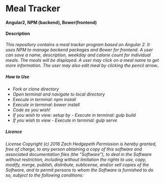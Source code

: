 # Meal Tracker

#### Angular2, NPM (backend), Bower(frontend)

#### Description
_This repository contains a meal tracker program based on Angular 2. It uses NPM to manage backend packages and Bower for frontend. A user can save a name, description, weekday and calorie count for individual meals. The meals will be displayed. A user may click on a meal name to get more information. The user may also edit meal by clicking the pencil arrow.._

##### How to Use
* _Fork or clone directory_
* _Open terminal and navigate to local directory_
* _Execute in terminal: npm install_
* _Execute in terminal: bower install_
* _Code as you wish!_
* _If you wish to view: setup by - Execute in terminal: gulp build_
* _If you wish to view - Execute in terminal: gulp serve_

##### Licence
_License Copyright (c) 2016 Zach Hedgepeth_
_Permission is hereby granted, free of charge, to any person obtaining a copy of this software and associated documentation files (the "Software"), to deal in the Software without restriction, including without limitation the rights to use, copy, modify, merge, publish, distribute, sublicense, and/or sell copies of the Software, and to permit persons to whom the Software is furnished to do so, subject to the following conditions:_
